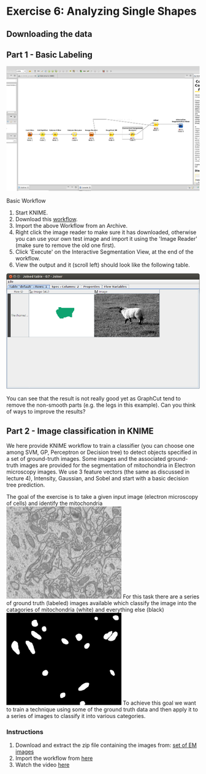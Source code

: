 # Exercise 6: Analyzing Single Shapes

## Downloading the data


## Part 1 - Basic Labeling

![Output Images](05-files/GraphCut.png)

Basic Workflow

1. Start KNIME.
2. Download this [workflow](05-files/KNIME_GraphCut.zip).
3. Import the above Workflow from an Archive.
4. Right click the image reader to make sure it has downloaded, otherwise you can use your own test image and import it using the 'Image Reader' (make sure to remove the old one first).
5. Click 'Execute' on the Interactive Segmentation View, at the end of the workflow.
6. View the output and it (scroll left) should look like the following table.

![Output Images](05-files/GraphCut_output.png)

You can see that the result is not really good yet as GraphCut tend to remove the non-smooth parts (e.g. the legs in this example). Can you think of ways to improve the results?

## Part 2 - Image classification in KNIME

We here provide KNIME workflow to train a classifier (you can choose one among SVM, GP, Perceptron or Decision tree) to detect objects specified in a set of ground-truth images. Some images and the associated ground-truth images are provided for the segmentation of mitochondria in Electron microscopy images. We use 3 feature vectors (the same as discussed in lecture 4), Intensity, Gaussian, and Sobel and start with a basic decision tree prediction.

The goal of the exercise is to take a given input image (electron microscopy of cells) and identify the mitochondria
![Input Images](05-files/FIBSLICE0160.png)
For this task there are a series of ground truth (labeled) images available which classify the image into the catagories of mitochondria (white) and everything else (black)
![Ground Truth Images](05-files/FIBSLICE0160_GT.png)
To achieve this goal we want to train a technique using some of the ground truth data and then apply it to a series of images to classify it into various categories.

### Instructions

1. Download and extract the zip file containing the images from: [set of EM images](http://lucchia.free.fr/Mitochondria/EM_images.zip)
1. Import the workflow from [here](05-files/TrainableClusteringWithEMImages.zip?raw=true)
1. Watch the video [here](https://www.youtube.com/watch?v=Y0X204avgp4)